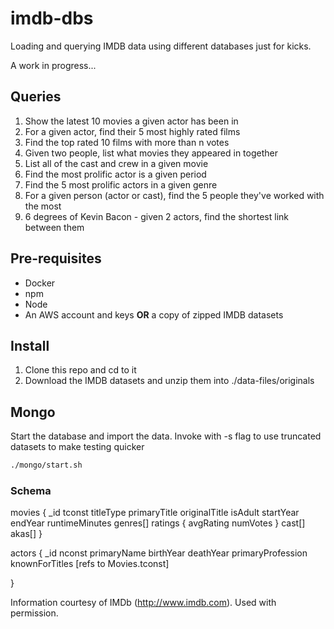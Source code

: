 # imdb-dbs

Loading and querying IMDB data using different databases just for kicks.

A work in progress...


## Queries

1. Show the latest 10 movies a given actor has been in
1. For a given actor, find their 5 most highly rated films
1. Find the top rated 10 films with more than n votes
1. Given two people, list what movies they appeared in together
1. List all of the cast and crew in a given movie
1. Find the most prolific actor is a given period
1. Find the 5 most prolific actors in a given genre 
1. For a given person (actor or cast), find the 5 people they've worked with the most
1. 6 degrees of Kevin Bacon - given 2 actors, find the shortest link between them


## Pre-requisites
* Docker
* npm
* Node
* An AWS account and keys **OR** a copy of zipped IMDB datasets


## Install
1. Clone this repo and cd to it
1. Download the IMDB datasets and unzip them into ./data-files/originals


## Mongo

Start the database and import the data. Invoke with -s flag to use truncated datasets to make testing quicker

```bash
./mongo/start.sh
```

### Schema

movies {
  _id
  tconst
  titleType
  primaryTitle
  originalTitle
  isAdult
  startYear
  endYear
  runtimeMinutes
  genres[]
  ratings {
    avgRating
    numVotes
  }
  cast[]
  akas[]
}


actors {
  _id
  nconst
  primaryName
  birthYear
  deathYear
  primaryProfession
  knownForTitles [refs to Movies.tconst]
  
}


Information courtesy of
IMDb
(http://www.imdb.com).
Used with permission.